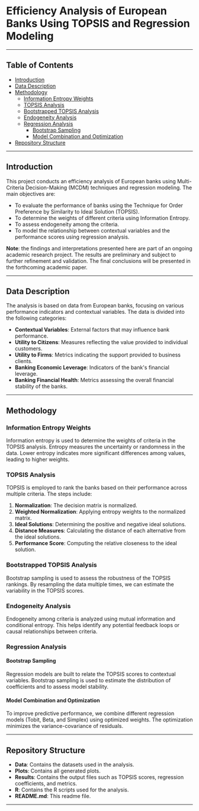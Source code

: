 # Efficiency Analysis of European Banks Using TOPSIS and Regression Modeling

---

## Table of Contents

- [Introduction](#introduction)
- [Data Description](#data-description)
- [Methodology](#methodology)
  - [Information Entropy Weights](#information-entropy-weights)
  - [TOPSIS Analysis](#topsis-analysis)
  - [Bootstrapped TOPSIS Analysis](#bootstrapped-topsis-analysis)
  - [Endogeneity Analysis](#endogeneity-analysis)
  - [Regression Analysis](#regression-analysis)
    - [Bootstrap Sampling](#bootstrap-sampling)
    - [Model Combination and Optimization](#model-combination-and-optimization)
- [Repository Structure](#repository-structure)

---

## Introduction

This project conducts an efficiency analysis of European banks using Multi-Criteria Decision-Making (MCDM) techniques and regression modeling. The main objectives are:

- To evaluate the performance of banks using the Technique for Order Preference by Similarity to Ideal Solution (TOPSIS).
- To determine the weights of different criteria using Information Entropy.
- To assess endogeneity among the criteria.
- To model the relationship between contextual variables and the performance scores using regression analysis.

**Note**: the findings and interpretations presented here are part of an ongoing academic research project. The results are preliminary and subject to further refinement and validation. The final conclusions will be presented in the forthcoming academic paper.

---

## Data Description

The analysis is based on data from European banks, focusing on various performance indicators and contextual variables. The data is divided into the following categories:

- **Contextual Variables**: External factors that may influence bank performance.
- **Utility to Citizens**: Measures reflecting the value provided to individual customers.
- **Utility to Firms**: Metrics indicating the support provided to business clients.
- **Banking Economic Leverage**: Indicators of the bank's financial leverage.
- **Banking Financial Health**: Metrics assessing the overall financial stability of the banks.

---

## Methodology

### Information Entropy Weights

Information entropy is used to determine the weights of criteria in the TOPSIS analysis. Entropy measures the uncertainty or randomness in the data. Lower entropy indicates more significant differences among values, leading to higher weights.

### TOPSIS Analysis

TOPSIS is employed to rank the banks based on their performance across multiple criteria. The steps include:

1. **Normalization**: The decision matrix is normalized.
2. **Weighted Normalization**: Applying entropy weights to the normalized matrix.
3. **Ideal Solutions**: Determining the positive and negative ideal solutions.
4. **Distance Measures**: Calculating the distance of each alternative from the ideal solutions.
5. **Performance Score**: Computing the relative closeness to the ideal solution.

### Bootstrapped TOPSIS Analysis

Bootstrap sampling is used to assess the robustness of the TOPSIS rankings. By resampling the data multiple times, we can estimate the variability in the TOPSIS scores.

### Endogeneity Analysis

Endogeneity among criteria is analyzed using mutual information and conditional entropy. This helps identify any potential feedback loops or causal relationships between criteria.

### Regression Analysis

#### Bootstrap Sampling

Regression models are built to relate the TOPSIS scores to contextual variables. Bootstrap sampling is used to estimate the distribution of coefficients and to assess model stability.

#### Model Combination and Optimization

To improve predictive performance, we combine different regression models (Tobit, Beta, and Simplex) using optimized weights. The optimization minimizes the variance-covariance of residuals.

---

## Repository Structure


- **Data**: Contains the datasets used in the analysis.
- **Plots**: Contains all generated plots.
- **Results**: Contains the output files such as TOPSIS scores, regression coefficients, and metrics.
- **R**: Contains the R scripts used for the analysis.
- **README.md**: This readme file.

---
